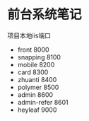 # 前台系统笔记

项目本地iis端口

- front 8000
- snapping 8100
- mobile 8200
- card 8300
- zhuanti 8400
- polymer 8500
- admin 8600
- admin-refer 8601
- heyleaf 9000
